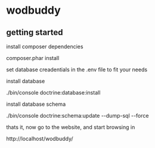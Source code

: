 # wodbuddy

## getting started

install composer dependencies

composer.phar install

set database creadentials in the .env file to fit your needs

install database

./bin/console doctrine:database:install

install database schema

./bin/console doctrine:schema:update --dump-sql --force

thats it, now go to the website, and start browsing in

http://localhost/wodbuddy/
